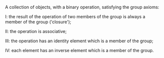 A collection of objects, with a binary operation, satisfying the group
axioms:

I: the result of the operation of two members of the group is always a
member of the group ('closure');

II: the operation is associative;

III: the operation has an identity element which is a member of the
group;

IV: each element has an inverse element which is a member of the group.
